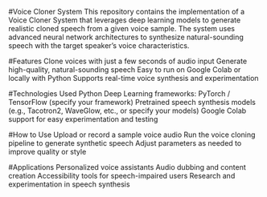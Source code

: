 #Voice Cloner System
This repository contains the implementation of a Voice Cloner System that leverages deep learning models to generate realistic cloned speech from a given voice sample. The system uses advanced neural network architectures to synthesize natural-sounding speech with the target speaker’s voice characteristics.

#Features
Clone voices with just a few seconds of audio input
Generate high-quality, natural-sounding speech
Easy to run on Google Colab or locally with Python
Supports real-time voice synthesis and experimentation

#Technologies Used
Python
Deep Learning frameworks: PyTorch / TensorFlow (specify your framework)
Pretrained speech synthesis models (e.g., Tacotron2, WaveGlow, etc., or specify your models)
Google Colab support for easy experimentation and testing

#How to Use
Upload or record a sample voice audio
Run the voice cloning pipeline to generate synthetic speech
Adjust parameters as needed to improve quality or style

#Applications
Personalized voice assistants
Audio dubbing and content creation
Accessibility tools for speech-impaired users
Research and experimentation in speech synthesis
